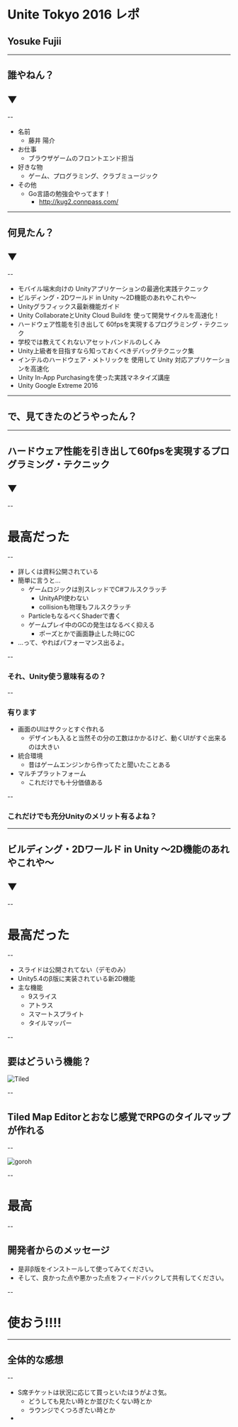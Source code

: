 # Unite Tokyo 2016 レポ

## Yosuke Fujii

---

## 誰やねん？
## ▼

--

* 名前
  * 藤井 陽介
* お仕事
  * ブラウザゲームのフロントエンド担当
* 好きな物
  * ゲーム、プログラミング、クラブミュージック
* その他
  * Go言語の勉強会やってます！
    * http://kug2.connpass.com/

---

## 何見たん？
## ▼

--

* モバイル端末向けの
  Unityアプリケーションの最適化実践テクニック<!-- .element: class="fragment fade-out" data-fragment-index="1" -->
* ビルディング・2Dワールド in Unity ～2D機能のあれやこれや～<!-- .element: class="fragment highlight-green" data-fragment-index="2" -->
* Unityグラフィックス最新機能ガイド<!-- .element: class="fragment fade-out" data-fragment-index="1" -->
* Unity CollaborateとUnity Cloud Buildを
  使って開発サイクルを高速化！<!-- .element: class="fragment fade-out" data-fragment-index="1" -->
* ハードウェア性能を引き出して
  60fpsを実現するプログラミング・テクニック<!-- .element: class="fragment highlight-green" data-fragment-index="2" -->
* 学校では教えてくれないアセットバンドルのしくみ<!-- .element: class="fragment fade-out" data-fragment-index="1" -->
* Unity上級者を目指すなら知っておくべきデバッグテクニック集<!-- .element: class="fragment fade-out" data-fragment-index="1" -->
* インテルのハードウェア・メトリックを
  使用して Unity 対応アプリケーションを高速化<!-- .element: class="fragment fade-out" data-fragment-index="1" -->
* Unity In-App Purchasingを使った実践マネタイズ講座<!-- .element: class="fragment fade-out" data-fragment-index="1" -->
* Unity Google Extreme 2016<!-- .element: class="fragment fade-out" data-fragment-index="1" -->

---

## で、見てきたのどうやったん？

---

## ハードウェア性能を引き出して60fpsを実現するプログラミング・テクニック
## ▼

--

# 最高だった

--

* 詳しくは資料公開されている
* 簡単に言うと…
    * ゲームロジックは別スレッドでC#フルスクラッチ
      * UnityAPI使わない
      * collisionも物理もフルスクラッチ
    * ParticleもなるべくShaderで書く
    * ゲームプレイ中のGCの発生はなるべく抑える
      * ポーズとかで画面静止した時にGC
* …って、やればパフォーマンス出るよ。<!-- .element: class="fragment highlight-red" data-fragment-index="1" -->

--

### それ、Unity使う意味有るの？

--

### 有ります

* 画面のUIはサクッとすぐ作れる
  * デザインも入ると当然その分の工数はかかるけど、動くUIがすぐ出来るのは大きい
* 統合環境
  * 昔はゲームエンジンから作ってたと聞いたことある
* マルチプラットフォーム
  * これだけでも十分価値ある

--

### これだけでも充分Unityのメリット有るよね？

---

## ビルディング・2Dワールド in Unity ～2D機能のあれやこれや～
## ▼

--

# 最高だった

--

* スライドは公開されてない（デモのみ）
* Unity5.4のβ版に実装されている新2D機能
* 主な機能
  * 9スライス
  * アトラス
  * スマートスプライト
  * タイルマッパー

--

## 要はどういう機能？
![Tiled](images/Tiled.png "Tiled")<!-- .element: class="fragment fade-in" data-fragment-index="1" -->

--

## Tiled Map Editorとおなじ感覚でRPGのタイルマップが作れる

--

![goroh](images/goroh.jpg "goroh")

--

# 最高

--

## 開発者からのメッセージ

* 是非β版をインストールして使ってみてください。
* そして、良かった点や悪かった点をフィードバックして共有してください。

--

# 使おう!!!!

---

## 全体的な感想

--

* S席チケットは状況に応じて買っといたほうがよさ気。
  * どうしても見たい時とか並びたくない時とか
  * ラウンジでくつろぎたい時とか
*



